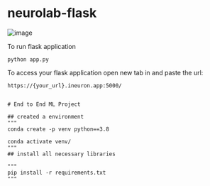 # neurolab-flask

![image](https://user-images.githubusercontent.com/115451707/196919992-edcfea8b-e3f6-4f35-9398-43be66b5622d.png)


To run flask application 

```
python app.py
```


To access your flask application open new tab in and paste the url:
```
https://{your_url}.ineuron.app:5000/


# End to End ML Project

## created a environment 
"""
conda create -p venv python==3.8

conda activate venv/
"""
## install all necessary libraries

"""
pip install -r requirements.txt
"""
```
